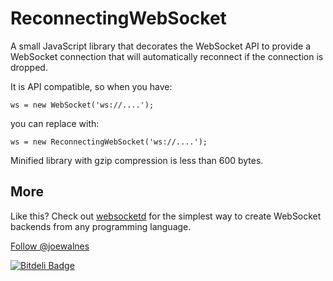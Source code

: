 ReconnectingWebSocket
=====================

A small JavaScript library that decorates the WebSocket API to provide
a WebSocket connection that will automatically reconnect if the
connection is dropped.

It is API compatible, so when you have:

    ws = new WebSocket('ws://....');

you can replace with:

    ws = new ReconnectingWebSocket('ws://....');

Minified library with gzip compression is less than 600 bytes.

More
----

Like this? Check out [websocketd](https://github.com/joewalnes/websocketd) for the simplest way to create WebSocket backends from any programming language.

[Follow @joewalnes](https://twitter.com/joewalnes)

[![Bitdeli Badge](https://d2weczhvl823v0.cloudfront.net/joewalnes/reconnecting-websocket/trend.png)](https://bitdeli.com/free "Bitdeli Badge")

